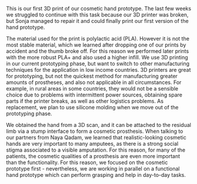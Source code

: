 This is our first 3D print of our cosmetic hand prototype.
The last few weeks we struggled to continue with this task because our 3D printer was broken, but Sonja managed to repair it and could finally print our first version of the hand prototype.

The material used for the print is polylactic acid (PLA). However it is not the most stable material, which we learned after dropping one of our prints by accident and the thumb broke off. For this reason we performed later prints with the more robust PLA+ and also used a higher infill. We use 3D printing in our current prototyping phase, but want to switch to other manufacturing techniques for the application in low income countries. 3D printers are great for prototyping, but not the quickest method for manufacturing greater amounts of prostheses, and also not applicable in all circumstances. For example, in rural areas in some countries, they would not be a sensible choice due to problems with intermittent power sources, obtaining spare parts if the printer breaks, as well as other logistics problems. As replacement, we plan to use silicone molding when we move out of the prototyping phase.

We obtained the hand from a 3D scan, and it can be attached to the residual limb via a stump interface to form a cosmetic prosthesis. When talking to our partners from Naya Qadam, we learned that realistic-looking cosmetic hands are very important to many amputees, as there is a strong social stigma associated to a visible amputation. For this reason, for many of the patients, the cosmetic qualities of a prosthesis are even more important than the functionality. For this reason, we focused on the cosmetic prototype first - nevertheless, we are working in parallel on a functional hand prototype which can perform grasping and help in day-to-day tasks.
